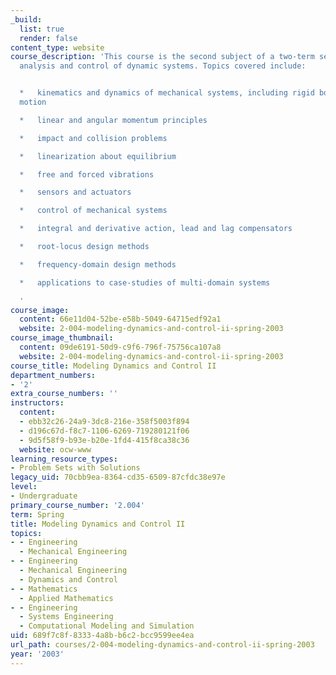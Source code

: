 ```yaml
---
_build:
  list: true
  render: false
content_type: website
course_description: 'This course is the second subject of a two-term sequence on modeling,
  analysis and control of dynamic systems. Topics covered include:


  *   kinematics and dynamics of mechanical systems, including rigid bodies in plane
  motion

  *   linear and angular momentum principles

  *   impact and collision problems

  *   linearization about equilibrium

  *   free and forced vibrations

  *   sensors and actuators

  *   control of mechanical systems

  *   integral and derivative action, lead and lag compensators

  *   root-locus design methods

  *   frequency-domain design methods

  *   applications to case-studies of multi-domain systems

  '
course_image:
  content: 66e11d04-52be-e58b-5049-64715edf92a1
  website: 2-004-modeling-dynamics-and-control-ii-spring-2003
course_image_thumbnail:
  content: 09de6191-50d9-c9f6-796f-75756ca107a8
  website: 2-004-modeling-dynamics-and-control-ii-spring-2003
course_title: Modeling Dynamics and Control II
department_numbers:
- '2'
extra_course_numbers: ''
instructors:
  content:
  - ebb32c26-24a9-3dc8-216e-358f5003f894
  - d196c67d-f8c7-1106-6269-719280121f06
  - 9d5f58f9-b93e-b20e-1fd4-415f8ca38c36
  website: ocw-www
learning_resource_types:
- Problem Sets with Solutions
legacy_uid: 70cbb9ea-8364-cd35-6509-87cfdc38e97e
level:
- Undergraduate
primary_course_number: '2.004'
term: Spring
title: Modeling Dynamics and Control II
topics:
- - Engineering
  - Mechanical Engineering
- - Engineering
  - Mechanical Engineering
  - Dynamics and Control
- - Mathematics
  - Applied Mathematics
- - Engineering
  - Systems Engineering
  - Computational Modeling and Simulation
uid: 689f7c8f-8333-4a8b-b6c2-bcc9599ee4ea
url_path: courses/2-004-modeling-dynamics-and-control-ii-spring-2003
year: '2003'
---
```

